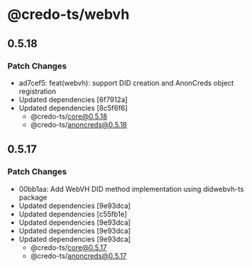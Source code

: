 # @credo-ts/webvh

## 0.5.18

### Patch Changes

- ad7cef5: feat(webvh): support DID creation and AnonCreds object registration
- Updated dependencies [6f7912a]
- Updated dependencies [8c5f6f6]
  - @credo-ts/core@0.5.18
  - @credo-ts/anoncreds@0.5.18

## 0.5.17

### Patch Changes

- 00bb1aa: Add WebVH DID method implementation using didwebvh-ts package
- Updated dependencies [9e93dca]
- Updated dependencies [c55fb1e]
- Updated dependencies [9e93dca]
- Updated dependencies [9e93dca]
- Updated dependencies [9e93dca]
  - @credo-ts/core@0.5.17
  - @credo-ts/anoncreds@0.5.17
